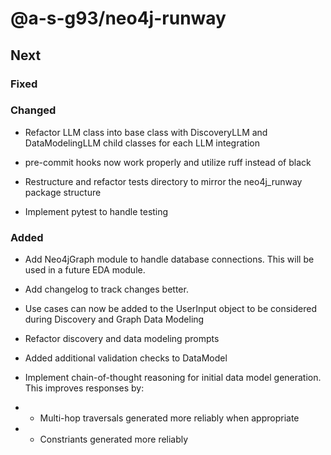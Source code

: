 # @a-s-g93/neo4j-runway

## Next

### Fixed

### Changed

* Refactor LLM class into base class with DiscoveryLLM and DataModelingLLM child classes for each LLM integration

* pre-commit hooks now work properly and utilize ruff instead of black

* Restructure and refactor tests directory to mirror the neo4j_runway package structure

* Implement pytest to handle testing

### Added

* Add Neo4jGraph module to handle database connections. This will be used in a future EDA module.

* Add changelog to track changes better.

* Use cases can now be added to the UserInput object to be considered during Discovery and Graph Data Modeling

* Refactor discovery and data modeling prompts

* Added additional validation checks to DataModel

* Implement chain-of-thought reasoning for initial data model generation. This improves responses by:

* * Multi-hop traversals generated more reliably when appropriate

* * Constriants generated more reliably
